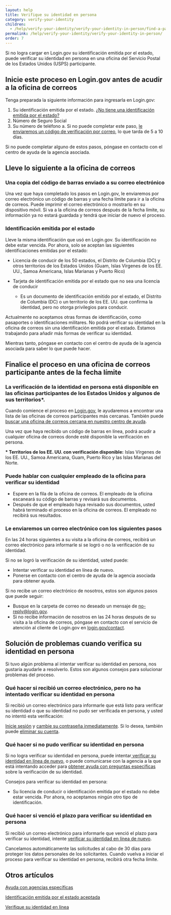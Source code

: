 ```yaml
---
layout: help
title: Verifique su identidad en persona
category: verify-your-identity
children:
  - /help/verify-your-identity/verify-your-identity-in-person/find-a-participating-post-office/
permalink: /help/verify-your-identity/verify-your-identity-in-person/
order: 7
---
```

Si no logra cargar en Login.gov su identificación emitida por el estado, puede verificar su identidad en persona en una oficina del Servicio Postal de los Estados Unidos (USPS) participante.

## Inicie este proceso en Login.gov antes de acudir a la oficina de correos&nbsp;

Tenga preparada la siguiente información para ingresarla en Login.gov:

1. Su identificación emitida por el estado. [¿No tiene una identificación emitida por el estado?](/help/verify-your-identity/accepted-state-issued-identification/)
2. Número de Seguro Social
3. Su número de teléfono
   a. Si no puede completar este paso, [le enviaremos un código de verificación por correo](/help/verify-your-identity/verify-your-address-by-mail/), lo que tarda de 5 a 10 días.

Si no puede completar alguno de estos pasos, póngase en contacto con el centro de ayuda de la agencia asociada.

## Lleve lo siguiente a la oficina de correos

### Una copia del código de barras enviado a su correo electrónico

Una vez que haya completado los pasos en Login.gov, le enviaremos por correo electrónico un código de barras y una fecha límite para ir a la oficina de correos. Puede imprimir el correo electrónico o mostrarlo en su dispositivo móvil. Si va a la oficina de correos después de la fecha límite, su información ya no estará guardada y tendrá que iniciar de nuevo el proceso.

### Identificación emitida por el estado

Lleve la misma identificación que usó en Login.gov. Su identificación no debe estar vencida. Por ahora, solo se aceptan las siguientes identificaciones emitidas por el estado:

* Licencia de conducir de los 50 estados, el Distrito de Columbia (DC) y otros territorios de los Estados Unidos (Guam, Islas Vírgenes de los EE. UU., Samoa Americana, Islas Marianas y Puerto Rico)
* Tarjeta de identificación emitida por el estado que no sea una licencia de conducir

  * Es un documento de identificación emitido por el estado, el Distrito de Columbia (DC) o un territorio de los EE. UU. que confirma la identidad, pero no otorga privilegios para conducir.

Actualmente no aceptamos otras formas de identificación, como pasaportes o identificaciones militares. No podrá verificar su identidad en la oficina de correos sin una identificación emitida por el estado. Estamos trabajando para añadir más formas de verificar su identidad.

Mientras tanto, póngase en contacto con el centro de ayuda de la agencia asociada para saber lo que puede hacer.

## Finalice el proceso en una oficina de correos participante antes de la fecha límite

### La verificación de la identidad en persona está disponible en las oficinas participantes de los Estados Unidos y algunos de sus territorios*.

Cuando comience el proceso en [Login.gov](https://secure.login.gov/), le ayudaremos a encontrar una lista de las oficinas de correos participantes más cercanas. También puede [buscar una oficina de correos cercana en nuestro centro de ayuda](/help/verify-your-identity/verify-your-identity-in-person/find-a-participating-post-office/).

Una vez que haya recibido un código de barras en línea, podrá acudir a cualquier oficina de correos donde esté disponible la verificación en persona.

**\* Territorios de los EE. UU. con verificación disponible:** Islas Vírgenes de los EE. UU., Samoa Americana, Guam, Puerto Rico y las Islas Marianas del Norte.

### Puede hablar con cualquier empleado de la oficina para verificar su identidad

* Espere en la fila de la oficina de correos. El empleado de la oficina escaneará su código de barras y revisará sus documentos.
* Después de que el empleado haya revisado sus documentos, usted habrá terminado el proceso en la oficina de correos. El empleado no recibirá sus resultados.

### Le enviaremos un correo electrónico con los siguientes pasos

En las 24 horas siguientes a su visita a la oficina de correos, recibirá un correo electrónico para informarle si se logró o no la verificación de su identidad.

Si no se logró la verificación de su identidad, usted puede:

* Intentar verificar su identidad en línea de nuevo.
* Ponerse en contacto con el centro de ayuda de la agencia asociada para obtener ayuda.

Si no recibe un correo electrónico de nosotros, estos son algunos pasos que puede seguir:

* Busque en la carpeta de correo no deseado un mensaje de [no-reply@login.gov](mailto:no-reply@login.gov).
* Si no recibe información de nosotros en las 24 horas después de su visita a la oficina de correos, póngase en contacto con el servicio de atención al cliente de Login.gov en [login.gov/contact](https://login.gov/contact).

## Solución de problemas cuando verifica su identidad en persona

Si tuvo algún problema al intentar verificar su identidad en persona, nos gustaría ayudarle a resolverlo. Estos son algunos consejos para solucionar problemas del proceso.

### Qué hacer si recibió un correo electrónico, pero no ha intentado verificar su identidad en persona

Si recibió un correo electrónico para informarle que está listo para verificar su identidad o que su identidad no pudo ser verificada en persona, y usted no intentó esta verificación:

[Inicie sesión](https://secure.login.gov/) y [cambie su contraseña inmediatamente](/help/manage-your-account/change-your-password/). Si lo desea, también puede [eliminar su cuenta](/help/manage-your-account/delete-your-account/).

### Qué hacer si no pudo verificar su identidad en persona

Si no logra verificar su identidad en persona, puede intentar[ verificar su identidad en línea de nuevo](/help/verify-your-identity/how-to-verify-your-identity/), o puede comunicarse con la agencia a la que está intentando acceder para [obtener ayuda con preguntas específicas](/help/specific-agencies/overview/) sobre la verificación de su identidad.

Consejos para verificar su identidad en persona:

* Su licencia de conducir o identificación emitida por el estado no debe estar vencida. Por ahora, no aceptamos ningún otro tipo de identificación.

### Qué hacer si venció el plazo para verificar su identidad en persona

Si recibió un correo electrónico para informarle que venció el plazo para verificar su identidad, intente [verificar su identidad en línea de nuevo](/help/verify-your-identity/how-to-verify-your-identity/).

Cancelamos automáticamente las solicitudes al cabo de 30 días para proteger los datos personales de los solicitantes. Cuando vuelva a iniciar el proceso para verificar su identidad en persona, recibirá otra fecha límite.

## Otros artículos

[Ayuda con agencias específicas](/help/specific-agencies/overview/)

[Identificación emitida por el estado aceptada](/help/verify-your-identity/accepted-state-issued-identification/)

[Verifique su identidad en línea](/help/verify-your-identity/how-to-verify-your-identity/)